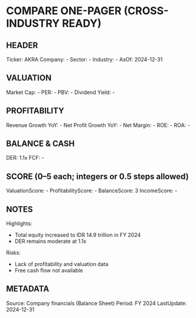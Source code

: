 # COMPARE ONE-PAGER (CROSS-INDUSTRY READY)

## HEADER
Ticker: AKRA
Company: -
Sector: -
Industry: -
AsOf: 2024-12-31

## VALUATION
Market Cap: -
PER: -
PBV: -
Dividend Yield: -

## PROFITABILITY
Revenue Growth YoY: -
Net Profit Growth YoY: -
Net Margin: -
ROE: -
ROA: -

## BALANCE & CASH
DER: 1.1x
FCF: -

## SCORE (0–5 each; integers or 0.5 steps allowed)
ValuationScore: -
ProfitabilityScore: -
BalanceScore: 3
IncomeScore: -

## NOTES
Highlights:
- Total equity increased to IDR 14.9 trillion in FY 2024
- DER remains moderate at 1.1x

Risks:
- Lack of profitability and valuation data
- Free cash flow not available

## METADATA
Source: Company financials (Balance Sheet)
Period: FY 2024
LastUpdate: 2024-12-31